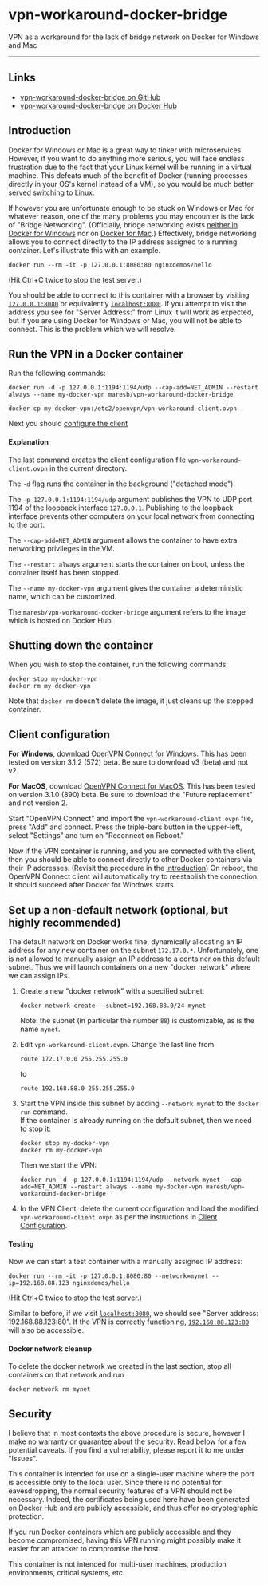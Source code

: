 # vpn-workaround-docker-bridge
VPN as a workaround for the lack of bridge network on Docker for Windows and Mac

---

## Links

- [vpn-workaround-docker-bridge on GitHub](https://github.com/maresb/vpn-workaround-docker-bridge)
- [vpn-workaround-docker-bridge on Docker Hub](https://hub.docker.com/repository/docker/maresb/vpn-workaround-docker-bridge)

## Introduction

Docker for Windows or Mac is a great way to tinker with microservices. However, if you want to
do anything more serious, you will face endless frustration due to the fact that your Linux
kernel will be running in a virtual machine.  This defeats much of the benefit of Docker (running
processes directly in your OS's kernel instead of a VM), so you would be much better served
switching to Linux.

If however you are unfortunate enough to be stuck on Windows or Mac for whatever reason, one
of the many problems you may encounter is the lack of "Bridge Networking".  (Officially, bridge networking exists [neither in Docker for Windows](https://docs.docker.com/docker-for-windows/networking/#known-limitations-use-cases-and-workarounds) nor on [Docker for Mac](https://docs.docker.com/docker-for-mac/networking/#known-limitations-use-cases-and-workarounds).)  Effectively, bridge
networking allows you to connect directly to the IP address assigned to a running container.
Let's illustrate this with an example.

```
docker run --rm -it -p 127.0.0.1:8080:80 nginxdemos/hello
```
(Hit Ctrl+C twice to stop the test server.)

You should be able to connect to this container with a browser by visiting [`127.0.0.1:8080`](http://127.0.0.1:8080) or equivalently
[`localhost:8080`](http://localhost:8080).  If you attempt to visit the address you see for "Server Address:" 
from Linux it will work as expected, but if you are using Docker for Windows or Mac,
you will not be able to connect.  This is the problem which we will resolve.


## Run the VPN in a Docker container

Run the following commands:

```
docker run -d -p 127.0.0.1:1194:1194/udp --cap-add=NET_ADMIN --restart always --name my-docker-vpn maresb/vpn-workaround-docker-bridge

docker cp my-docker-vpn:/etc2/openvpn/vpn-workaround-client.ovpn .
```

Next you should [configure the client](#client-configuration)

#### Explanation

The last command creates the client configuration file `vpn-workaround-client.ovpn` in the current directory.

The `-d` flag runs the container in the background ("detached mode").

The `-p 127.0.0.1:1194:1194/udp` argument publishes the VPN to UDP port 1194 of the loopback interface `127.0.0.1`.  Publishing to the loopback interface prevents other computers on your local network from connecting to the port.

The `--cap-add=NET_ADMIN` argument allows the container to have extra networking privileges in the VM.

The `--restart always` argument starts the container on boot, unless the container itself has been stopped.

The `--name my-docker-vpn` argument gives the container a deterministic name, which can be customized.

The `maresb/vpn-workaround-docker-bridge` argument refers to the image which is hosted on Docker Hub.

## Shutting down the container

When you wish to stop the container, run the following commands:

```
docker stop my-docker-vpn
docker rm my-docker-vpn
```

Note that `docker rm` doesn't delete the image, it just cleans up the stopped container.

## Client configuration

**For Windows**, download [OpenVPN Connect for Windows](https://openvpn.net/client-connect-vpn-for-windows/).  This has been tested on version 3.1.2 (572) beta.  Be sure to download v3 (beta) and not v2.

**For MacOS**, download [OpenVPN Connect for MacOS](https://openvpn.net/vpn-server-resources/connecting-to-access-server-with-macos/#future-replacement-for-openvpn-connect-client).  This has been tested on version 3.1.0 (890) beta.  Be sure to download the "Future replacement" and not version 2.

Start "OpenVPN Connect" and import the `vpn-workaround-client.ovpn` file, press "Add" and connect.  Press the triple-bars button in the upper-left, select "Settings" and turn on "Reconnect on Reboot."  

Now if the VPN container is running, and you are connected with the client, then you should 
be able to connect directly to other Docker containers via their IP addresses.  (Revisit the procedure in the [introduction](#introduction))  On reboot,
the OpenVPN Connect client will automatically try to reestablish the connection.  It should
succeed after Docker for Windows starts.


## Set up a non-default network (optional, but highly recommended)

The default network on Docker works fine, dynamically allocating an IP address for any new
container on the subnet `172.17.0.*`.  Unfortunately, one is not allowed to manually assign an
IP address to a container on this default subnet.  Thus we will launch containers on a new
"docker network" where we can assign IPs.

1. Create a new "docker network" with a specified subnet:
    ```
    docker network create --subnet=192.168.88.0/24 mynet
    ```
    Note: the subnet (in particular the number `88`) is customizable, as is the name `mynet`.

2. Edit `vpn-workaround-client.ovpn`.  Change the last line from
    ```
    route 172.17.0.0 255.255.255.0
    ```
    to 
    ```
    route 192.168.88.0 255.255.255.0
    ```

3. Start the VPN inside this subnet by adding `--network mynet` to the `docker run` command.  
If the container is already running on the default subnet, then we need to stop it:
    ```
    docker stop my-docker-vpn
    docker rm my-docker-vpn
    ```
    Then we start the VPN:
    ```
    docker run -d -p 127.0.0.1:1194:1194/udp --network mynet --cap-add=NET_ADMIN --restart always --name my-docker-vpn maresb/vpn-workaround-docker-bridge
    ```

4. In the VPN Client, delete the current configuration and load the modified `vpn-workaround-client.ovpn` as per the instructions in [Client Configuration](#client-configuration).

#### Testing

Now we can start a test container with a manually assigned IP address:
```
docker run --rm -it -p 127.0.0.1:8080:80 --network=mynet --ip=192.168.88.123 nginxdemos/hello
```
(Hit Ctrl+C twice to stop the test server.)

Similar to before, if we visit [`localhost:8080`](http://localhost:8080), we should see "Server address: 192.168.88.123:80".
If the VPN is correctly functioning, [`192.168.88.123:80`](http://192.168.88.123:80) will also be 
accessible.

#### Docker network cleanup

To delete the docker network we created in the last section, stop all containers on that network and run

```
docker network rm mynet
```

## Security

I believe that in most contexts the above procedure is secure, however I make
[no warranty or guarantee](LICENSE) about the security.  Read below for a few potential caveats. If you find a
vulnerability, please report it to me under "Issues".

This container is intended for use on a single-user machine where the port is accessible only to the local user.
Since there is no potential for eavesdropping, the normal security features of a VPN should not be necessary.
Indeed, the certificates being used here have been generated on Docker Hub and are publicly accessible, and thus
offer no cryptographic protection.

If you run Docker containers which are publicly accessible and they become compromised, having this VPN running
might possibly make it easier for an attacker to compromise the host.

This container is not intended for multi-user machines, production environments, critical systems, etc.

